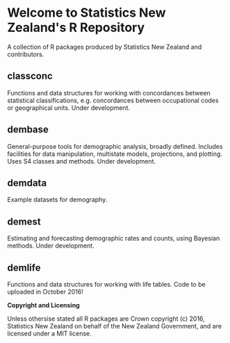 # Welcome to Statistics New Zealand's R Repository

A collection of R packages produced by Statistics New Zealand and contributors.

## classconc

Functions and data structures for working with concordances between statistical classifications, e.g. concordances between  occupational codes or geographical units. Under development.

## dembase

General-purpose tools for demographic analysis, broadly defined.  Includes facilities for data manipulation, multistate models, projections, and plotting.  Uses S4 classes and methods. Under development.

## demdata

Example datasets for demography.

## demest

Estimating and forecasting demographic rates and counts, using Bayesian methods.  Under development.

## demlife

Functions and data structures for working with life tables.  Code to be uploaded in October 2016!



__Copyright and Licensing__

Unless othersise stated all R packages are Crown copyright (c) 2016, Statistics New Zealand on behalf of the New Zealand Government, and are licensed under a MIT license.
